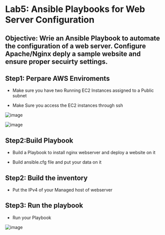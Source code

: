 # Lab5: Ansible Playbooks for Web Server Configuration 

## Objective: Wrie an Ansible Playbook to automate the configuration of a web server. Configure Apache/Nginx deply a sample website and ensure proper secuirty settings.

## Step1: Perpare AWS Enviroments

- Make sure you have two Running EC2 Instances assigned to a Public subnet

- Make Sure you access the EC2 instances through ssh

![image](https://github.com/ramy282/iVolve_OJT/assets/60857262/97982d77-94b6-45a0-8d65-2c424f432a6c)

![image](https://github.com/ramy282/iVolve_OJT/assets/60857262/1b72f282-684b-4960-b6b7-67f7f7e472f0)


## Step2:Build Playbook

- Build a Playbook to install nginx webserver and deploy a website on it

- Build ansible.cfg file and put your data on it
  
## Step2: Build the inventory 

- Put the IPv4 of your Managed host of webserver

## Step3: Run the playbook

- Run your Playbook

![image](https://github.com/ramy282/iVolve_OJT/assets/60857262/f7c23fd7-b3eb-4f1e-a127-a1327d4cdc7c)



  
